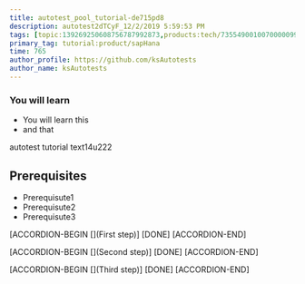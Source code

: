 ```yaml
---
title: autotest_pool_tutorial-de715pd8
description: autotest2dTCyF_12/2/2019 5:59:53 PM
tags: [topic:139269250608756787992873,products:tech/73554900100700000996,tutorial:experience/advanced]
primary_tag: tutorial:product/sapHana
time: 765
author_profile: https://github.com/ksAutotests
author_name: ksAutotests
---
```

### You will learn
- You will learn this
- and that

autotest tutorial text14u222

## Prerequisites
- Prerequisute1
- Prerequisute2
- Prerequisute3

[ACCORDION-BEGIN [](First step)]
[DONE]
[ACCORDION-END]

[ACCORDION-BEGIN [](Second step)]
[DONE]
[ACCORDION-END]

[ACCORDION-BEGIN [](Third step)]
[DONE]
[ACCORDION-END]

